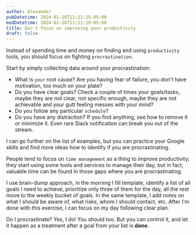 ```yaml
---
author: Alexander
pubDatetime: 2024-01-26T11:21:19-05:00
modDatetime: 2024-01-26T11:21:19-05:00
title: Don't focus on improving your productivity
draft: false
---
```


Instead of spending time and money on finding and using `productivity` tools, you should focus on fighting `procrastination`.

Start by simply collecting data around your procrastination:
- What is `your` root cause? Are you having fear of failure, you don't have motivation, too much on your plate?
- Do you have clear goals? Check a couple of times your goals/tasks, maybe they are not clear, not specific enough, maybe they are not achievable and your gutt feeling messes with your mind?
- Do you follow any particular `schedule`?
- Do you have any distraction? If you find anything, see how to remove it or minimize it. Even rare Slack notification can break you out of the stream.

I can go further on the list of examples, but you can practice your Google skills and find more ideas how to identify if you are procrastinating.

People tend to focus on `time management` as a thing to improve productivity; they start using some tools and services to manage their day, but in fact, valuable time can be found in those gaps where you are procrastinating.

I use brain-dump approach, in the morning I fill template, identify a list of all goals I need to achieve, prioritize only three of them for the day, all the rest move to the weekly bucket of goals.
In the same template, I add notes on what I should be aware of, what risks, whom I should contact, etc.
After I'm done with this exercise, I can focus on my day following clear plan. 

Do I procrastinate? Yes, I do! You should too. But you can control it, and let it happen as a treatment after a goal from your list is **done**.